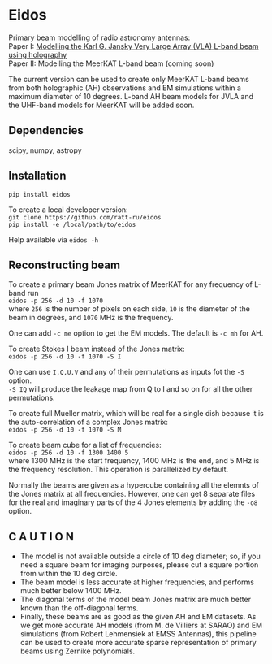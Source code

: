 # Eidos
Primary beam modelling of radio astronomy antennas:  
Paper I: [Modelling the Karl G. Jansky Very Large Array (VLA) L-band beam using holography](https://academic.oup.com/mnras/article/485/3/4107/5374534)  
Paper II: Modelling the MeerKAT L-band beam (coming soon)  

The current version can be used to create only MeerKAT L-band beams from both holographic (AH) observations and EM simulations within a maximum diameter of 10 degrees. L-band AH beam models for JVLA and the UHF-band models for MeerKAT will be added soon.  

## Dependencies
scipy, numpy, astropy

## Installation
`pip install eidos`

To create a local developer version:  
`git clone https://github.com/ratt-ru/eidos`  
`pip install -e /local/path/to/eidos`  

Help available via `eidos -h`

## Reconstructing beam
To create a primary beam Jones matrix of MeerKAT for any frequency of L-band run  
`eidos -p 256 -d 10 -f 1070`  
where `256` is the number of pixels on each side, `10` is the diameter of the beam in degrees, and `1070` MHz is the frequency. 

One can add `-c me` option to get the EM models. The default is `-c mh` for AH.

To create Stokes I beam instead of the Jones matrix:  
`eidos -p 256 -d 10 -f 1070 -S I`

One can use `I,Q,U,V` and any of their permutations as inputs fot the `-S` option.  
`-S IQ` will produce the leakage map from Q to I and so on for all the other permutations.  

To create full Mueller matrix, which will be real for a single dish because it is the auto-correlation of a complex Jones matrix:  
`eidos -p 256 -d 10 -f 1070 -S M`

To create beam cube for a list of frequencies:  
`eidos -p 256 -d 10 -f 1300 1400 5`  
where 1300 MHz is the start frequency, 1400 MHz is the end, and 5 MHz is the frequency resolution. This operation is parallelized by default.

Normally the beams are given as a hypercube containing all the elemnts of the Jones matrix at all frequencies. However, one can get 8 separate files for the real and imaginary parts of the 4 Jones elements by adding the `-o8` option.  

## C A U T I O N

* The model is not available outside a circle of 10 deg diameter; so, if you need a square beam for imaging purposes, please cut a square portion from within the 10 deg circle.
* The beam model is less accurate at higher frequencies, and performs much better below 1400 MHz.
* The diagonal terms of the model beam Jones matrix are much better known than the off-diagonal terms.
* Finally, these beams are as good as the given AH and EM datasets. As we get more accurate AH models (from M. de Villiers at SARAO) and EM simulations (from Robert Lehmensiek at EMSS Antennas), this pipeline can be used to create more accurate sparse representation of primary beams using Zernike polynomials.
